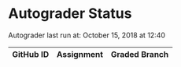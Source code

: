 # Autograder Status
Autograder last run at: October 15, 2018 at 12:40

| GitHub ID | Assignment | Graded Branch |
|-----------|------------|---------------|
